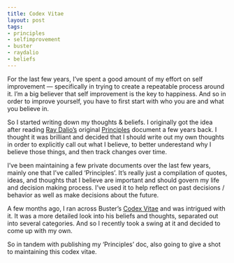 ```yaml
---
title: Codex Vitae
layout: post
tags: 
- principles
- selfimprovement
- buster
- raydalio
- beliefs
---
```


For the last few years, I’ve spent a good amount of my effort on self improvement — specifically in trying to create a repeatable process around it. I’m a big believer that self improvement is the key to happiness. And so in order to improve yourself, you have to first start with who you are and what you believe in. 

So I started writing down my thoughts & beliefs. I originally got the idea after reading [Ray Dalio’s](https://en.wikipedia.org/wiki/Ray_Dalio) original [Principles](https://cldup.com/rrhmdLUQeD.pdf) document a few years back. I thought it was brilliant and decided that I should write out my own thoughts in order to explicitly call out what I believe, to better underestand why I believe those things, and then track changes over time. 

I’ve been maintaining a few private documents over the last few years, mainly one that I’ve called ‘Principles’. It’s really just a compilation of quotes, ideas, and thoughts that I believe are important and should govern my life and decision making process. I’ve used it to help reflect on past decisions / behavior as well as make decisions about the future. 

A few months ago, I ran across Buster’s [Codex Vitae](https://github.com/busterbenson/public) and was intrigued with it. It was a more detailed look into his beliefs and thoughts, separated out into several categories. And so I recently took a swing at it and decided to come up with my own.

So in tandem with publishing my ‘Principles’ doc, also going to give a shot to maintaining this codex vitae.





